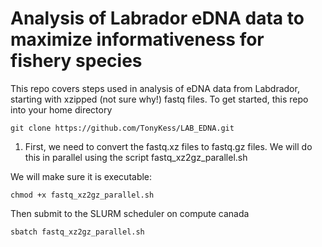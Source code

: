 # Analysis of Labrador eDNA data to maximize informativeness for fishery species
This repo covers steps used in analysis of eDNA data from Labdrador, starting with xzipped (not sure why!) fastq files. To get started, this repo into your home directory

` git clone https://github.com/TonyKess/LAB_EDNA.git `


1. First, we need to convert the fastq.xz files to fastq.gz files. We will do this in parallel using the script fastq_xz2gz_parallel.sh

We will make sure it is executable:

` chmod +x fastq_xz2gz_parallel.sh `

Then submit to the SLURM scheduler on compute canada

` sbatch fastq_xz2gz_parallel.sh `


